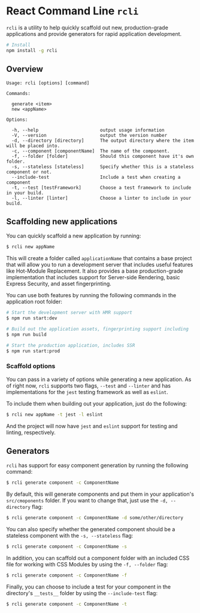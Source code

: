 # React Command Line `rcli`

`rcli` is a utility to help quickly scaffold out new, production-grade applications and provide generators for rapid application development.

```sh
# Install
npm install -g rcli
```

## Overview

```
Usage: rcli [options] [command]

Commands:

  generate <item>
  new <appName>

Options:

  -h, --help                       output usage information
  -V, --version                    output the version number
  -d, --directory [directory]      The output directory where the item will be placed into.
  -c, --component [componentName]  The name of the component.
  -f, --folder [folder]            Should this component have it's own folder.
  -s, --stateless [stateless]      Specify whether this is a stateless component or not.
  --include-test                   Include a test when creating a component
  -t, --test [testFramework]       Choose a test framework to include in your build.
  -l, --linter [linter]            Choose a linter to include in your build.
```

## Scaffolding new applications

You can quickly scaffold a new application by running:

```sh
$ rcli new appName
```

This will create a folder called `applicationName` that contains a base project that will allow you to run a development server that includes useful features like Hot-Module Replacement. It also provides a base production-grade implementation that includes support for Server-side Rendering, basic Express Security, and asset fingerprinting.

You can use both features by running the following commands in the application root folder:

```sh
# Start the development server with HMR support
$ npm run start:dev

# Build out the application assets, fingerprinting support including
$ npm run build

# Start the production application, includes SSR
$ npm run start:prod
```

### Scaffold options

You can pass in a variety of options while generating a new application. As of right now, `rcli` supports two flags, `--test` and `--linter` and has implementations for the `jest` testing framework as well as `eslint`.

To include them when building out your application, just do the following:

```sh
$ rcli new appName -t jest -l eslint
```

And the project will now have `jest` and `eslint` support for testing and linting, respectively.

## Generators

`rcli` has support for easy component generation by running the following command:

```sh
$ rcli generate component -c ComponentName
```

By default, this will generate components and put them in your application's `src/cmoponents` folder. If you want to change that, just use the `-d, --directory` flag:

```sh
$ rcli generate component -c ComponentName -d some/other/directory
```

You can also specify whether the generated component should be a stateless component with the `-s, --stateless` flag:

```sh
$ rcli generate component -c ComponentName -s
```

In addition, you can scaffold out a component folder with an included CSS file for working with CSS Modules by using the `-f, --folder` flag:

```sh
$ rcli generate component -c ComponentName -f
```

Finally, you can choose to include a test for your component in the directory's `__tests__` folder by using the `--include-test` flag:

```sh
$ rcli generate component -c ComponentName -t
```
